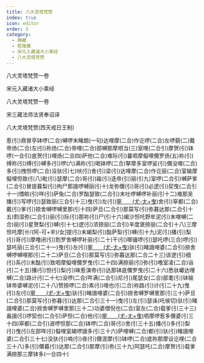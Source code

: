 ```yaml
---
title: 八大灵塔梵赞
index: true
icon: editor
order: 3
category:
  - 佛藏
  - 乾隆藏
  - 宋元入藏诸大小乘经
  - 八大灵塔梵赞
---
```


八大灵塔梵赞一卷  

宋元入藏诸大小乘经  

八大灵塔梵赞一卷  

宋三藏法师法贤奉诏译  

八大灵塔梵赞(西天戒日王制)  

惹(引)鼎冒亭钵啰(二合)嚩啰末睹朗(一句)达哩摩(二合)作讫啰(二合)左啰藐(二)戴帝炀(二合)左(引)祢炀(二合)帝哩(二合)部嚩那摩呬当(三)室哩(二合引)摩贺(引)钵啰(一合引)底贺(引)哩炀(二合四)萨他(二合)难际(引)曩呬摩儗哩儞罗炀(五)祢(引)缚祢(引)缚(引)嚩多(引)啰(六)满祢(引)喝钵啰(二合)拏摩多室啰娑(引)儞没哩(二合)多(引)拽怛啰(二合)没驮(引七)吠(引)舍(引)梁(引)达哩摩(二合)作讫丽(二合)室输摩儗哩怛致(引八)毗(引)瑟摩(二合)哥(引)踰(引)迭帝(引)丽(引九)室啰(二合引)嚩萨爹(二合引)冒提暮梨(引)拘尸那誐啰嚩丽(引十)龙弥儞(引)哥(引)必逻(引)契曳(二合引十一)憍睒(引)咩(引)萨兔(二合)罗酤瑟致(二合引)末吐啰嚩啰补丽(引十二)难那吴播(引)写啰(引)瑟致丽(三合引十三)曳(引)左(引)[寧　　(尤-尢+曳)](切身下同)舍(引)窣都(二合)戴(引)爹(引)捺舍嚩啰嚩里那(引十四)萨旦(二合引)那莫写(引)弥暮达那(二合引十五)割湿弥(二合引)丽(引)际(引)那祢(引)尸(引十六)朅沙怛吒野牟泥(引)末哩嚩(二合)丽(引)星贺梨(引)嚩(引十七)逻(引)浓捺丽(二合引)辛度褒捺丽(二合引十八)三摩怛吒摩[卄/(阿-可+辛)/女]提(引)末朅梨(引)酤萨梨(引)嚩(引十九)泥(引)播(引)梨(引)哥(引)摩噜闭(引)割罗舍嚩啰补丽(引二十)干(引)唧骚啰(引)瑟吒啰(三合)啰(引)瑟吒丽(三合引二十一)曳(引)左(引)[寧　　(尤-尢+曳)](上同)驮(引)睹誐哩婆(二合引)捺舍嚩啰嚩哩那(引二十二)萨旦(二合引)那莫写(引)弥暮达那(二合二十三)该逻(引)细(引)系(引)末酤(引)致呬摩儗哩儞罗曳(引二十四)满捺丽(引)弥(引)噜室凌(二合)诣(引二十五)播(引)怛(引)梨(引)昧惹演帝(引)达那钵底儞罗曳(引二十六)悉驮巘达哩嚩(二合)路计(引二十七)没啰(二合)吽满(二合引)尼(引)尾瑟女(二合)部耄(引)钵输钵帝婆嚩泥(引二十八)赞捺啰(二合)素(引)哩也(引二合)祢路(引)计(引二十九)曳(引)左(引)[寧　　(尤-尢+曳)](上同)驮(引)睹誐哩婆(二合引)捺舍嚩罗嚩里那(引三十)萨旦(二合引)那莫写(引)弥暮(引)达那(二合引三十一)曳(引)左(引)瑟诛(吒侯切)驮(引)睹誐哩婆(二合)捺舍嚩罗嚩里那(三十二)功婆僧倪也(二合)室左(二合)载爹(引三十三)盎誐(引)啰契也(二合引)萨怛(二合)他(引)[寧　　(尤-尢+曳)](上同)呬摩啰惹多儞婆(引三十四)窣都(二合引)波啰怛那(二合)钵啰(二合)哥(引)舍(引三十五)播(引)多(引)梨(引)曳(引)左部咩(引)儗哩室朅啰誐多(引三十六)萨哩嚩(二合)都(引)驮(引)睹誐哩婆(二合引三十七)没驮(引)喃(引)夜(引)儞泯摩(引)钵啰(二合)底祢那摩设讫哩(二合三十八)多(引)儞暮(引)达那(二合引)那摩(引)弥(三十九)阿瑟吒(二合)摩贺(引)载爹满捺那三摩钵多(一合四十)  
